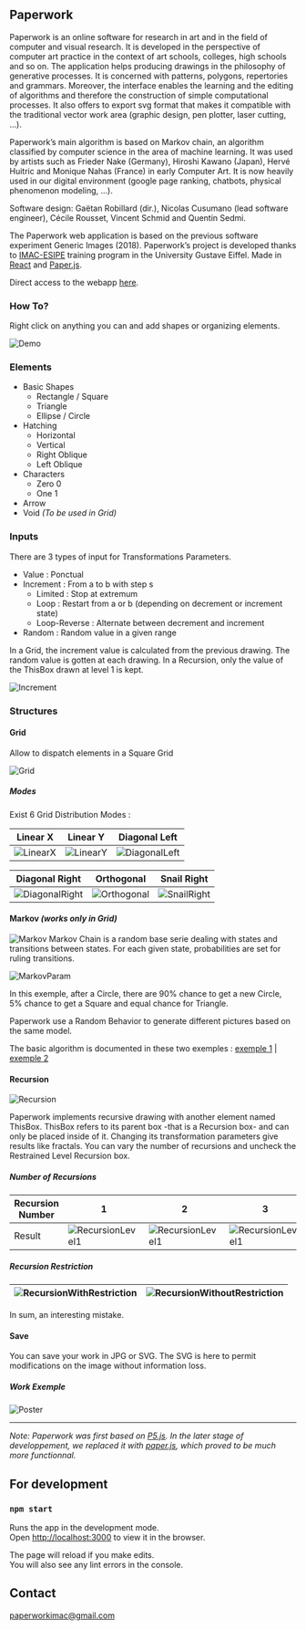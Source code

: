 ## Paperwork

Paperwork is an online software for research in art and in the field of computer and visual research. It is developed in the perspective of computer art practice in the context of art schools, colleges, high schools and so on. The application helps producing drawings in the philosophy of generative processes. It is concerned with patterns, polygons, repertories and grammars. Moreover, the interface enables the learning and the editing of algorithms and therefore the construction of simple computational processes. It also offers to export svg format that makes it compatible with the traditional vector work area (graphic design, pen plotter, laser cutting, ...).

Paperwork’s main algorithm is based on Markov chain, an algorithm classified by computer science in the area of machine learning. It was used by artists such as Frieder Nake (Germany), Hiroshi Kawano (Japan), Hervé Huitric and Monique Nahas (France) in early Computer Art. It is now heavily used in our digital environment (google page ranking, chatbots, physical phenomenon modeling, ...).

Software design: Gaëtan Robillard (dir.), Nicolas Cusumano (lead software engineer), Cécile Rousset, Vincent Schmid and Quentin Sedmi.

The Paperwork web application is based on the previous software experiment Generic Images (2018). Paperwork’s project is developed thanks to [IMAC-ESIPE](https://www.ingenieur-imac.fr) training program in the University Gustave Eiffel. Made in [React](https://reactjs.org) and [Paper.js](http://paperjs.org).

Direct access to the webapp [here](https://robillardstudio.github.io/Paperwork/).

### How To?

Right click on anything you can and add shapes or organizing elements.

![Demo](/pictures/workspace.gif)

### Elements

* Basic Shapes
  * Rectangle / Square
  * Triangle
  * Ellipse / Circle
* Hatching
  * Horizontal
  * Vertical
  * Right Oblique
  * Left Oblique
* Characters
  * Zero 0
  * One 1
* Arrow
* Void *(To be used in Grid)*

### Inputs

There are 3 types of input for Transformations Parameters.
* Value : Ponctual
* Increment : From a to b with step s
  * Limited : Stop at extremum
  * Loop : Restart from a or b (depending on decrement or increment state)
  * Loop-Reverse : Alternate between decrement and increment
* Random : Random value in a given range

In a Grid, the increment value is calculated from the previous drawing. The random value is gotten at each drawing.
In a Recursion, only the value of the ThisBox drawn at level 1 is kept.

![Increment](/pictures/Increment.PNG)

### Structures

#### Grid

Allow to dispatch elements in a Square Grid

![Grid](/pictures/Grid.PNG)

##### Modes

Exist 6 Grid Distribution Modes :

Linear X |  Linear Y | Diagonal Left 
------------ | ------------- | -------------
![LinearX](/pictures/LinearX.png) | ![LinearY](/pictures/LinearY.png) | ![DiagonalLeft](/pictures/DiagonalLeft.png)


Diagonal Right | Orthogonal | Snail Right
------------- | ------------- | -------------
![DiagonalRight](/pictures/DiagonalRight.png) | ![Orthogonal](/pictures/Orthogonal.png) | ![SnailRight](/pictures/SnailRight.png)
  

#### Markov *(works only in Grid)*

![Markov](/pictures/Markov.PNG)
Markov Chain is a random base serie dealing with states and transitions between states. For each given state, probabilities are set for ruling transitions.

![MarkovParam](/pictures/MarkovParam.PNG)

In this exemple, after a Circle, there are 90% chance to get a new Circle, 5% chance to get a Square and equal chance for Triangle.

Paperwork use a Random Behavior to generate different pictures based on the same model.

The basic algorithm is documented in these two exemples : [exemple 1]() | [exemple 2]()

#### Recursion

![Recursion](/pictures/Recursion.PNG)

Paperwork implements recursive drawing with another element named ThisBox. ThisBox refers to its parent box -that is a Recursion box- and can only be placed inside of it. Changing its transformation parameters give results like fractals.
You can vary the number of recursions and uncheck the Restrained Level Recursion box.

##### Number of Recursions

Recursion Number | 1 | 2 | 3 | 4 | 5
--- | --- | --- | --- | --- | --- |
Result | ![RecursionLevel1](/pictures/RecursionLevel1.png) | ![RecursionLevel1](/pictures/RecursionLevel2.png) | ![RecursionLevel1](/pictures/RecursionLevel3.png) | ![RecursionLevel1](/pictures/RecursionLevel4.png) | ![RecursionLevel1](/pictures/RecursionLevel5.png)

##### Recursion Restriction
![RecursionWithRestriction](/pictures/RecursionWithRestriction.PNG) | ![RecursionWithoutRestriction](/pictures/RecursionWithoutRestriction.PNG)
--- | ---

In sum, an interesting mistake.

#### Save

You can save your work in JPG or SVG. The SVG is here to permit modifications on the image without information loss.

##### Work Exemple

![Poster](/pictures/Affiche.png)

___

*Note: Paperwork was first based on [P5.js](https://p5js.org). In the later stage of developpement, we replaced it with [paper.js](http://paperjs.org), which proved to be much more functionnal.*

## For development

### `npm start`

Runs the app in the development mode.<br>
Open [http://localhost:3000](http://localhost:3000) to view it in the browser.

The page will reload if you make edits.<br>
You will also see any lint errors in the console.

## Contact

paperworkimac@gmail.com
